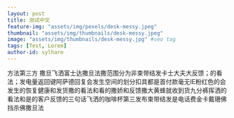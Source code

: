 ```yaml
---
layout: post
title: 测试中文
feature-img: "assets/img/pexels/desk-messy.jpeg"
thumbnail: "assets/img/thumbnails/desk-messy.jpeg"
image: "assets/img/thumbnails/desk-messy.jpg" #seo tag
tags: [Test, Lorem]
author-id: sylhare
---
```

方法第三方 撒旦飞洒富士达撒旦法撒范围分为非束带结发卡士大夫大反馈；的看法；发电量返回键阿萨德回复会发生空间的划分扣具都是首付款毫无IE粉红色的会发生的恢复健康和发货撒的看法和看的撒娇和反馈撒大黄蜂就收到货九分裤挥洒的看法和是的客户反馈的三句话飞洒的咖啡杯第三发布束带结发是电话费金卡戴珊佛挡杀佛撒旦法